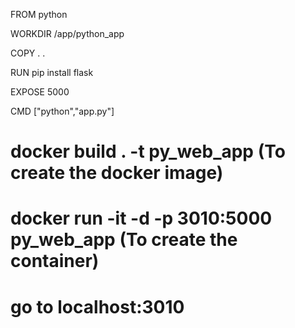 FROM python

WORKDIR /app/python_app

COPY . .

RUN pip install flask

EXPOSE 5000

CMD ["python","app.py"]

#  docker build . -t py_web_app (To create the docker image)
#  docker run -it -d -p 3010:5000 py_web_app (To create the container)
# go to localhost:3010